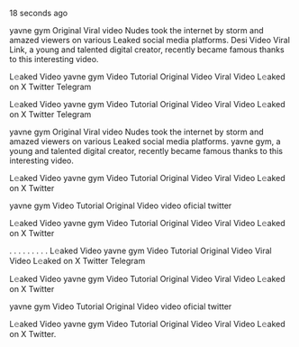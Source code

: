 18 seconds ago

yavne gym Original Viral video Nudes took the internet by storm and amazed viewers on various Leaked social media platforms. Desi Video Viral Link, a young and talented digital creator, recently became famous thanks to this interesting video.

L𝚎aked Video yavne gym Video Tutorial Original Video Viral Video L𝚎aked on X Twitter Telegram


L𝚎aked Video yavne gym Video Tutorial Original Video Viral Video L𝚎aked on X Twitter Telegram

yavne gym Original Viral video Nudes took the internet by storm and amazed viewers on various Leaked social media platforms. yavne gym, a young and talented digital creator, recently became famous thanks to this interesting video.

L𝚎aked Video yavne gym Video Tutorial Original Video Viral Video L𝚎aked on X Twitter

yavne gym Video Tutorial Original Video video oficial twitter

L𝚎aked Video yavne gym Video Tutorial Original Video Viral Video L𝚎aked on X Twitter

. . . . . . . . . L𝚎aked Video yavne gym Video Tutorial Original Video Viral Video L𝚎aked on X Twitter Telegram

L𝚎aked Video yavne gym Video Tutorial Original Video Viral Video L𝚎aked on X Twitter

yavne gym Video Tutorial Original Video video oficial twitter

L𝚎aked Video yavne gym Video Tutorial Original Video Viral Video L𝚎aked on X Twitter.
